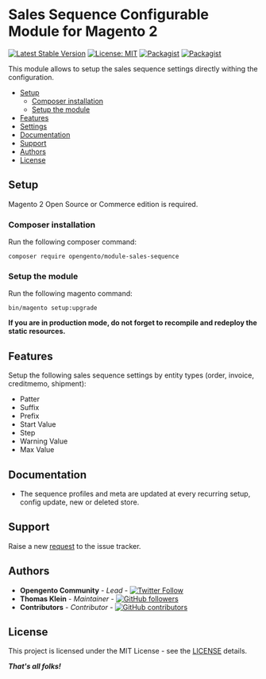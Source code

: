 # Sales Sequence Configurable Module for Magento 2

[![Latest Stable Version](https://img.shields.io/packagist/v/opengento/module-sales-sequence.svg?style=flat-square)](https://packagist.org/packages/opengento/module-sales-sequence)
[![License: MIT](https://img.shields.io/github/license/opengento/magento2-sales-sequence.svg?style=flat-square)](./LICENSE) 
[![Packagist](https://img.shields.io/packagist/dt/opengento/module-sales-sequence.svg?style=flat-square)](https://packagist.org/packages/opengento/module-sales-sequence/stats)
[![Packagist](https://img.shields.io/packagist/dm/opengento/module-sales-sequence.svg?style=flat-square)](https://packagist.org/packages/opengento/module-sales-sequence/stats)

This module allows to setup the sales sequence settings directly withing the configuration.

 - [Setup](#setup)
   - [Composer installation](#composer-installation)
   - [Setup the module](#setup-the-module)
 - [Features](#features)
 - [Settings](#settings)
 - [Documentation](#documentation)
 - [Support](#support)
 - [Authors](#authors)
 - [License](#license)

## Setup

Magento 2 Open Source or Commerce edition is required.

### Composer installation

Run the following composer command:

```
composer require opengento/module-sales-sequence
```

### Setup the module

Run the following magento command:

```
bin/magento setup:upgrade
```

**If you are in production mode, do not forget to recompile and redeploy the static resources.**

## Features

Setup the following sales sequence settings by entity types (order, invoice, creditmemo, shipment):
- Patter
- Suffix
- Prefix
- Start Value
- Step
- Warning Value
- Max Value

## Documentation

- The sequence profiles and meta are updated at every recurring setup, config update, new or deleted store.

## Support

Raise a new [request](https://github.com/opengento/magento2-sales-sequence/issues) to the issue tracker.

## Authors

- **Opengento Community** - *Lead* - [![Twitter Follow](https://img.shields.io/twitter/follow/opengento.svg?style=social)](https://twitter.com/opengento)
- **Thomas Klein** - *Maintainer* - [![GitHub followers](https://img.shields.io/github/followers/thomas-kl1.svg?style=social)](https://github.com/thomas-kl1)
- **Contributors** - *Contributor* - [![GitHub contributors](https://img.shields.io/github/contributors/opengento/magento2-sales-sequence.svg?style=flat-square)](https://github.com/opengento/magento2-sales-sequence/graphs/contributors)

## License

This project is licensed under the MIT License - see the [LICENSE](./LICENSE) details.

***That's all folks!***
